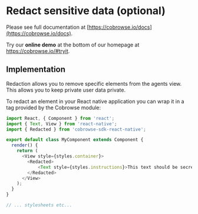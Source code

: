 # Redact sensitive data (optional)

Please see full documentation at [https://cobrowse.io/docs](https://cobrowse.io/docs).

Try our **online demo** at the bottom of our homepage at <https://cobrowse.io/#tryit>.

## Implementation

Redaction allows you to remove specific elements from the agents view. This allows you to keep private user data private.

To redact an element in your React native application you can wrap it in a <Redacted> tag provided by the Cobrowse module:


```javascript
import React, { Component } from 'react';
import { Text, View } from 'react-native';
import { Redacted } from 'cobrowse-sdk-react-native';

export default class MyComponent extends Component {
  render() {
    return (
      <View style={styles.container}>
        <Redacted>
            <Text style={styles.instructions}>This text should be secret</Text>
        </Redacted>
      </View>
    );
  }
}

// ... stylesheets etc...

```
